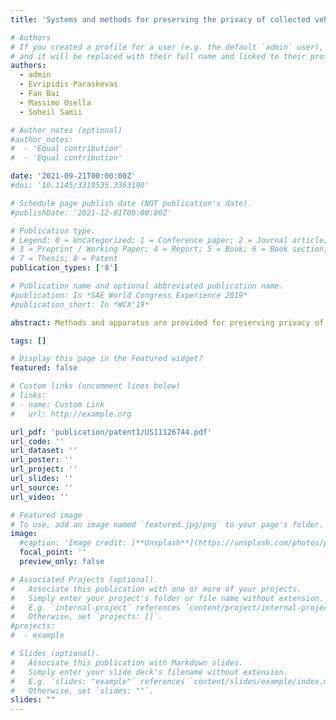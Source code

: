 ```yaml
---
title: 'Systems and methods for preserving the privacy of collected vehicular data'

# Authors
# If you created a profile for a user (e.g. the default `admin` user), write the username (folder name) here
# and it will be replaced with their full name and linked to their profile.
authors:
  - admin
  - Evripidis Paraskevas
  - Fan Bai
  - Massimo Osella
  - Soheil Samii

# Author notes (optional)
#author_notes:
#  - 'Equal contribution'
#  - 'Equal contribution'

date: '2021-09-21T00:00:00Z'
#doi: '10.1145/3319535.3363190'

# Schedule page publish date (NOT publication's date).
#publishDate: '2021-12-01T00:00:00Z'

# Publication type.
# Legend: 0 = Uncategorized; 1 = Conference paper; 2 = Journal article;
# 3 = Preprint / Working Paper; 4 = Report; 5 = Book; 6 = Book section;
# 7 = Thesis; 8 = Patent
publication_types: ['8']

# Publication name and optional abbreviated publication name.
#publication: In *SAE World Congress Experience 2019*
#publication_short: In *WCX'19*

abstract: Methods and apparatus are provided for preserving privacy of data collected from a vehicle. In one embodiment, a method includes, receiving, by a processor, privacy preferences entered by a user of the vehicle; receiving, by the processor, the data collected from the vehicle; distorting, by the processor, the data; downsampling, by the processor, the distorted data based on the privacy preferences; and communicating, by the processor, the downsampled, distorted vehicle data to a third-party entity.

tags: []

# Display this page in the Featured widget?
featured: false

# Custom links (uncomment lines below)
# links:
# - name: Custom Link
#   url: http://example.org

url_pdf: 'publication/patent1/US11126744.pdf'
url_code: ''
url_dataset: ''
url_poster: ''
url_project: ''
url_slides: ''
url_source: ''
url_video: ''

# Featured image
# To use, add an image named `featured.jpg/png` to your page's folder.
image:
  #caption: 'Image credit: [**Unsplash**](https://unsplash.com/photos/pLCdAaMFLTE)'
  focal_point: ''
  preview_only: false

# Associated Projects (optional).
#   Associate this publication with one or more of your projects.
#   Simply enter your project's folder or file name without extension.
#   E.g. `internal-project` references `content/project/internal-project/index.md`.
#   Otherwise, set `projects: []`.
#projects:
#  - example

# Slides (optional).
#   Associate this publication with Markdown slides.
#   Simply enter your slide deck's filename without extension.
#   E.g. `slides: "example"` references `content/slides/example/index.md`.
#   Otherwise, set `slides: ""`.
slides: ""
---
```


